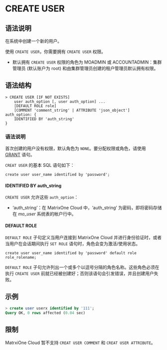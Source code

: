 # **CREATE USER**

## **语法说明**

在系统中创建一个新的用户。

使用 `CREATE USER`，你需要拥有 `CREATE USER` 权限。

- 默认拥有 `CREATE USER` 权限的角色为 MOADMIN 或 ACCOUNTADMIN：集群管理员 (默认账户为 root) 和由集群管理员创建的租户管理员默认拥有权限。

## **语法结构**

```
> CREATE USER [IF NOT EXISTS]
    user auth_option [, user auth_option] ...
    [DEFAULT ROLE role]  
    [COMMENT 'comment_string' | ATTRIBUTE 'json_object']
auth_option: {
    IDENTIFIED BY 'auth_string'
}
```

### 语法说明

首次创建的用户没有权限，默认角色为 `NONE`。要分配权限或角色，请使用 [GRANT](grant.md) 语句。

`CREAT USER` 的基本 SQL 语句如下：

```
create user user_name identified by 'password';
```

#### IDENTIFIED BY auth_string

`CREATE USER` 允许这些 `auth_option`：

- ‘auth_string’：在 MatrixOne Cloud 中，‘auth_string’ 为密码，即将密码存储在 *mo_user* 系统表的帐户行中。

#### DEFAULT ROLE

`DEFAULT ROLE` 子句定义当用户连接到 MatrixOne Cloud 并进行身份验证时，或者当用户在会话期间执行 `SET ROLE` 语句时，角色会变为激活/使用状态。

```
create user user_name identified by 'password' default role role_rolename;
```

`DEFAULT ROLE` 子句允许列出一个或多个以逗号分隔的角色名称。这些角色必须在执行 `CREATE USER` 前就已经被创建好；否则该语句会引发错误，并且创建用户失败。

## **示例**

```sql
> create user userx identified by '111';
Query OK, 0 rows affected (0.04 sec)
```

## **限制**

MatrxiOne Cloud 暂不支持 `CREAT USER COMMENT` 和 `CREAT USER ATTRIBUTE`。
